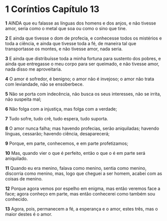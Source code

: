 # 1 Coríntios Capítulo 13

**1** 	AINDA que eu falasse as línguas dos homens e dos anjos, e não tivesse amor, seria como o metal que soa ou como o sino que tine.

**2** 	E ainda que tivesse o dom de profecia, e conhecesse todos os mistérios e toda a ciência, e ainda que tivesse toda a fé, de maneira tal que transportasse os montes, e não tivesse amor, nada seria.

**3** 	E ainda que distribuísse toda a minha fortuna para sustento dos pobres, e ainda que entregasse o meu corpo para ser queimado, e não tivesse amor, nada disso me aproveitaria.

**4** 	O amor é sofredor, é benigno; o amor não é invejoso; o amor não trata com leviandade, não se ensoberbece.

**5** 	Não se porta com indecência, não busca os seus interesses, não se irrita, não suspeita mal;

**6** 	Não folga com a injustiça, mas folga com a verdade;

**7** 	Tudo sofre, tudo crê, tudo espera, tudo suporta.

**8** 	O amor nunca falha; mas havendo profecias, serão aniquiladas; havendo línguas, cessarão; havendo ciência, desaparecerá;

**9** 	Porque, em parte, conhecemos, e em parte profetizamos;

**10** 	Mas, quando vier o que é perfeito, então o que o é em parte será aniquilado.

**11** 	Quando eu era menino, falava como menino, sentia como menino, discorria como menino, mas, logo que cheguei a ser homem, acabei com as coisas de menino.

**12** 	Porque agora vemos por espelho em enigma, mas então veremos face a face; agora conheço em parte, mas então conhecerei como também sou conhecido.

**13** 	Agora, pois, permanecem a fé, a esperança e o amor, estes três, mas o maior destes é o amor.

